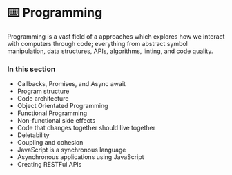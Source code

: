 # ⌨️ Programming

Programming is a vast field of a approaches which explores how we interact with computers through code; everything from abstract symbol manipulation, data structures, APIs, algorithms, linting, and code quality. 

### In this section

- Callbacks, Promises, and Async await
- Program structure
- Code architecture
- Object Orientated Programming
- Functional Programming
- Non-functional side effects
- Code that changes together should live together
- Deletability
- Coupling and cohesion
- JavaScript is a synchronous language
- Asynchronous applications using JavaScript
- Creating RESTFul APIs